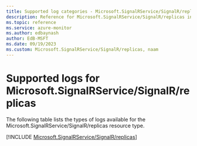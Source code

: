 ```yaml
---
title: Supported log categories - Microsoft.SignalRService/SignalR/replicas
description: Reference for Microsoft.SignalRService/SignalR/replicas in Azure Monitor Logs.
ms.topic: reference
ms.service: azure-monitor
ms.author: edbaynash
author: EdB-MSFT
ms.date: 09/19/2023
ms.custom: Microsoft.SignalRService/SignalR/replicas, naam
---
```





# Supported logs for Microsoft.SignalRService/SignalR/replicas  
The following table lists the types of logs available for the Microsoft.SignalRService/SignalR/replicas resource type.
  
  
[!INCLUDE [Microsoft.SignalRService/SignalR/replicas](./includes/Microsoft-SignalRService-SignalR-replicas-logs-include.md)]
  
